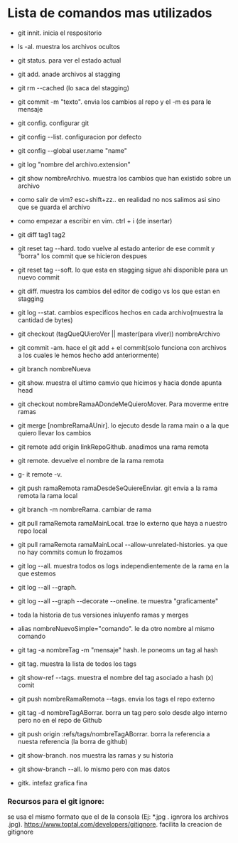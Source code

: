 # Lista de comandos mas utilizados
- git innit. inicia el respositorio

- ls -al. muestra los archivos ocultos

- git status. para ver el estado actual
- git add. anade archivos al stagging

- git rm --cached (lo saca del stagging)
- git commit -m "texto".  envia los cambios al repo y el -m es para le mensaje

- git config. configurar git
- git config --list. configuracion por defecto
- git config --global user.name "name"

- git log "nombre del archivo.extension"

- git show nombreArchivo. muestra los cambios que han existido sobre un archivo

- como salir de vim? esc+shift+zz.. en realidad no nos salimos asi sino que se guarda el archivo
- como empezar a escribir en vim. ctrl + i (de insertar)

- git diff tag1 tag2

- git reset tag --hard. todo vuelve al estado anterior de ese commit  y "borra" los commit que se hicieron despues
- git reset tag --soft. lo que esta en stagging sigue ahi disponible para un nuevo commit 
- git diff. muestra los cambios del editor de codigo vs los que estan en stagging

- git log --stat. cambios especificos hechos en cada archivo(muestra la cantidad de bytes)

- git checkout (tagQueQUieroVer || master(para vlver)) nombreArchivo

- git commit -am.  hace el git add + el commit(solo funciona con archivos a los cuales le hemos hecho add anteriormente)

- git branch nombreNueva

- git show. muestra el ultimo camvio que hicimos y hacia donde apunta head

- git checkout nombreRamaADondeMeQuieroMover. Para moverme entre ramas  

- git merge [nombreRamaAUnir]. lo ejecuto desde la rama main o a la que  quiero llevar los cambios

- git remote add origin linkRepoGithub. anadimos una rama remota 

- git remote. devuelve el nombre de la rama remota
- g- it remote -v. 

- git push ramaRemota ramaDesdeSeQuiereEnviar. git envia a la rama remota la rama local

- git branch -m nombreRama.  cambiar de rama

- git pull ramaRemota ramaMainLocal. trae lo externo que haya a nuestro repo local

- git pull ramaRemota ramaMainLocal --allow-unrelated-histories. ya que no hay commits comun lo frozamos

- git log --all. muestra todos os logs independientemente de la rama en la que estemos
- git log --all --graph. 
- git log --all --graph --decorate --oneline. te muestra "graficamente" 
- toda la historia de tus versiones inluyenfo ramas y merges

- alias nombreNuevoSimple="comando".  le da otro nombre al mismo comando 

- git tag -a nombreTag -m "mensaje" hash. le poneoms un tag al hash
- git tag. muestra la lista de todos los tags
- git show-ref --tags. muestra el nombre del tag asociado a hash (x) comit
- git push nombreRamaRemota --tags. envia los tags el repo externo
- git tag -d nombreTagABorrar. borra un tag pero solo desde algo interno pero no en el repo de Github
- git push origin :refs/tags/nombreTagABorrar. borra la referencia a nuesta referencia (la borra de github)

- git show-branch. nos muestra las ramas y su historia
- git show-branch --all. lo mismo pero con mas datos
- gitk. intefaz grafica fina

### Recursos para el git ignore: 
se usa el mismo formato que el de la consola
(Ej: *.jpg . ignrora los archivos .jpg). 
https://www.toptal.com/developers/gitignore. facilita la creacion de gitignore
